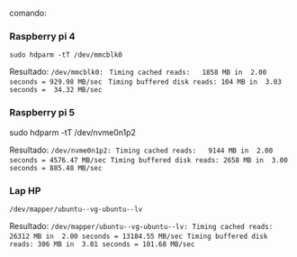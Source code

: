 
comando: 

### Raspberry pi 4
`sudo hdparm -tT /dev/mmcblk0`

Resultado:
`/dev/mmcblk0:`
` Timing cached reads:   1858 MB in  2.00 seconds = 929.98 MB/sec`
` Timing buffered disk reads: 104 MB in  3.03 seconds =  34.32 MB/sec`

### Raspberry pi 5
sudo hdparm -tT /dev/nvme0n1p2

Resultado:
`/dev/nvme0n1p2:`
 `Timing cached reads:   9144 MB in  2.00 seconds = 4576.47 MB/sec`
 `Timing buffered disk reads: 2658 MB in  3.00 seconds = 885.48 MB/sec`

### Lap HP
`/dev/mapper/ubuntu--vg-ubuntu--lv`

Resultado:
`/dev/mapper/ubuntu--vg-ubuntu--lv:`
 `Timing cached reads:   26312 MB in  2.00 seconds = 13184.55 MB/sec`
 `Timing buffered disk reads: 306 MB in  3.01 seconds = 101.68 MB/sec`

